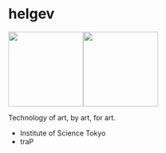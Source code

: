 # helgev

<img height="150px" src="https://github-profile-summary-cards.vercel.app/api/cards/profile-details?username=helgev-traP&theme=dracula" /><img height="150px" src="https://github-readme-stats.vercel.app/api/top-langs/?username=helgev-traP&layout=compact&theme=radical&langs_count=6" />

Technology of art, by art, for art.

- Institute of Science Tokyo
- traP
